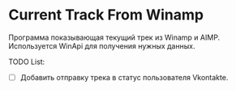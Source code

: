 # Current Track From Winamp
Программа показывающая текущий трек из Winamp и AIMP.
Используется WinApi для получения нужных данных.

 TODO List:
- [ ] Добавить отправку трека в статус пользователя Vkontakte.

